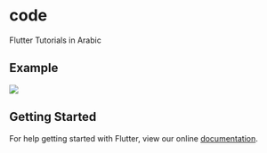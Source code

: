 # code

Flutter Tutorials in Arabic
## Example
![](https://i.imgur.com/pP8ChGh.gif"Example")


## Getting Started

For help getting started with Flutter, view our online
[documentation](https://flutter.io/).
